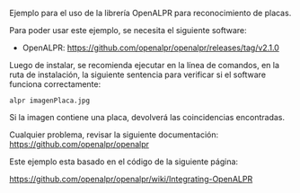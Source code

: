 Ejemplo para el uso de la librería OpenALPR para reconocimiento de placas.

Para poder usar este ejemplo, se necesita el siguiente software:

- OpenALPR: https://github.com/openalpr/openalpr/releases/tag/v2.1.0



Luego de instalar, se recomienda ejecutar en la línea de comandos, en la ruta de instalación, la siguiente sentencia para verificar si el software funciona correctamente:

`alpr imagenPlaca.jpg`

Si la imagen contiene una placa, devolverá las coincidencias encontradas.

Cualquier problema, revisar la siguiente documentación: https://github.com/openalpr/openalpr



Este ejemplo esta basado en el código de la siguiente página: 

https://github.com/openalpr/openalpr/wiki/Integrating-OpenALPR


